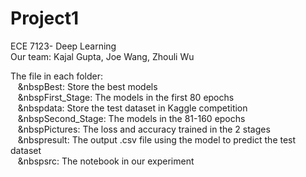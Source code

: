 # Project1
ECE 7123- Deep Learning  
Our team: Kajal Gupta, Joe Wang, Zhouli Wu  

The file in each folder:  
&nbsp;&nbsp;&nbsp;&nbspBest:  Store the best models    
&nbsp;&nbsp;&nbsp;&nbspFirst_Stage:  The models in the first 80 epochs  
&nbsp;&nbsp;&nbsp;&nbspdata:  Store the test dataset in Kaggle competition  
&nbsp;&nbsp;&nbsp;&nbspSecond_Stage:  The models in the 81-160 epochs  
&nbsp;&nbsp;&nbsp;&nbspPictures: The loss and accuracy trained in the 2 stages  
&nbsp;&nbsp;&nbsp;&nbspresult:  The output .csv file using the model to predict the test dataset  
&nbsp;&nbsp;&nbsp;&nbspsrc: The notebook in our experiment  
